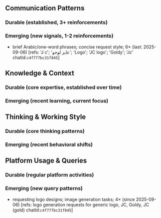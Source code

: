 ## Communication Patterns
### Durable (established, 3+ reinforcements)

### Emerging (new signals, 1-2 reinforcements)
- brief Arabic/one-word phrases; concise request style; 6× (last: 2025-09-06) [refs: 'J c'; 'عايز لوجو'; 'Logo'; 'JC logo'; 'Goldy'; 'Jc' chatId:`c4f777bc31f845`]

## Knowledge & Context
### Durable (core expertise, established over time)

### Emerging (recent learning, current focus)

## Thinking & Working Style
### Durable (core thinking patterns)

### Emerging (recent behavioral shifts)

## Platform Usage & Queries
### Durable (regular platform activities)

### Emerging (new query patterns)
- requesting logo designs; image generation tasks; 4× (since 2025-09-06) [refs: logo generation requests for generic logo, JC, Goldy, JC (gold) chatId:`c4f777bc31f845`]